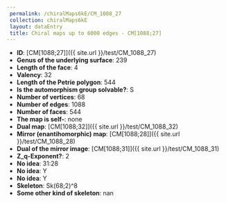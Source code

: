```yaml
--- 
 permalink: /chiralMaps6kE/CM_1088_27 
 collection: chiralMaps6kE
 layout: dataEntry
 title: Chiral maps up to 6000 edges - CM[1088;27]
---
```


- **ID**: [CM[1088;27]]({{ site.url }}/test/CM_1088_27)
- **Genus of the underlying surface**: 239
- **Length of the face**: 4
- **Valency**: 32
- **Length of the Petrie polygon**: 544
- **Is the automorphism group solvable?**: S
- **Number of vertices**: 68
- **Number of edges**: 1088
- **Number of faces**: 544
- **The map is self-**: none
- **Dual map**: [CM[1088;32]]({{ site.url }}/test/CM_1088_32)
- **Mirror (enantihomorphic) map**: [CM[1088;28]]({{ site.url }}/test/CM_1088_28)
- **Dual of the mirror image**: [CM[1088;31]]({{ site.url }}/test/CM_1088_31)
- **Z_q-Exponent?**: 2
- **No idea**:  31:28
- **No idea**: Y
- **No idea**: Y
- **Skeleton**: Sk(68;2)^8
- **Some other kind of skeleton**: nan
